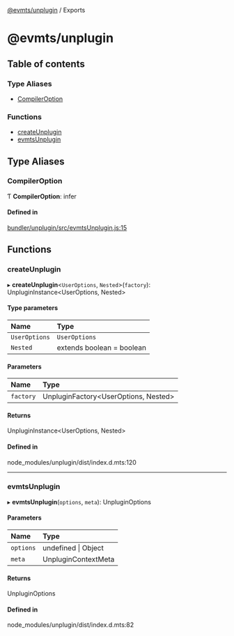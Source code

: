 [@evmts/unplugin](README.md) / Exports

# @evmts/unplugin

## Table of contents

### Type Aliases

- [CompilerOption](undefined)

### Functions

- [createUnplugin](undefined)
- [evmtsUnplugin](undefined)

## Type Aliases

### CompilerOption

Ƭ **CompilerOption**: infer

#### Defined in

[bundler/unplugin/src/evmtsUnplugin.js:15](https://github.com/evmts/evmts-monorepo/blob/main/bundler/unplugin/src/evmtsUnplugin.js#L15)

## Functions

### createUnplugin

▸ **createUnplugin**<`UserOptions`, `Nested`\>(`factory`): UnpluginInstance<UserOptions, Nested\>

#### Type parameters

| Name | Type |
| :------ | :------ |
| `UserOptions` | `UserOptions` |
| `Nested` | extends boolean = boolean |

#### Parameters

| Name | Type |
| :------ | :------ |
| `factory` | UnpluginFactory<UserOptions, Nested\> |

#### Returns

UnpluginInstance<UserOptions, Nested\>

#### Defined in

node_modules/unplugin/dist/index.d.mts:120

___

### evmtsUnplugin

▸ **evmtsUnplugin**(`options`, `meta`): UnpluginOptions

#### Parameters

| Name | Type |
| :------ | :------ |
| `options` | undefined \| Object |
| `meta` | UnpluginContextMeta |

#### Returns

UnpluginOptions

#### Defined in

node_modules/unplugin/dist/index.d.mts:82
